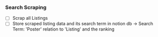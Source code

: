 
### Search Scraping
- [ ] Scrap all Listings
- [ ] Store scraped listing data and its search term in notion db
      -> Search Term: 'Poster' relation to 'Listing' and the ranking